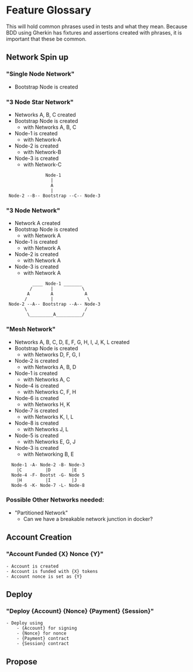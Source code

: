 # Feature Glossary

This will hold common phrases used in tests and what they mean.  Because BDD using Gherkin has fixtures and assertions
created with phrases, it is important that these be common.

## Network Spin up

### "Single Node Network"

 - Bootstrap Node is created
 
### "3 Node Star Network"

 - Networks A, B, C created
 - Bootstrap Node is created
    - with Networks A, B, C
 - Node-1 is created
    - with Network-A
 - Node-2 is created
    - with Network-B
 - Node-3 is created
    - with Network-C

```
               Node-1
                 |
                 A
                 |
 Node-2 --B-- Bootstrap --C-- Node-3
```
   
### "3 Node Network"

 - Network A created
 - Bootstrap Node is created
    - with Network A
 - Node-1 is created
    - with Network A
 - Node-2 is created
    - with Network A
 - Node-3 is created
    - with Network A
```
          ____ Node-1 _______
         /       |           \
        A        A            A
       /         |             \
 Node-2 --A-- Bootstrap --A-- Node-3
       \                      /
        \_________A__________/
```  

### "Mesh Network"

 - Networks A, B, C, D, E, F, G, H, I, J, K, L created
 - Bootstrap Node is created
    - with Networks D, F, G, I
 - Node-2 is created
    - with Networks A, B, D
 - Node-1 is created
    - with Networks A, C
 - Node-4 is created
    - with Networks C, F, H
 - Node-6 is created
    - with Networks H, K
 - Node-7 is created
    - with Networks K, I, L
 - Node-8 is created
    - with Networks J, L
 - Node-5 is created
    - with Networks E, G, J
 - Node-3 is created
    - with Networking B, E

 
```
  Node-1 -A- Node-2 -B- Node-3
    |C         |D        |E
  Node-4 -F- Bootst -G- Node 5
    |H         |I        |J
  Node-6 -K- Node-7 -L- Node-8
```

### Possible Other Networks needed:

 - "Partitioned Network"
   - Can we have a breakable network junction in docker?

## Account Creation

### "Account Funded {X} Nonce {Y}"

    - Account is created
    - Account is funded with {X} tokens
    - Account nonce is set as {Y}

## Deploy

### "Deploy {Account} {Nonce} {Payment} {Session}"

    - Deploy using
        - {Account} for signing
        - {Nonce} for nonce
        - {Payment} contract
        - {Session} contract

## Propose

